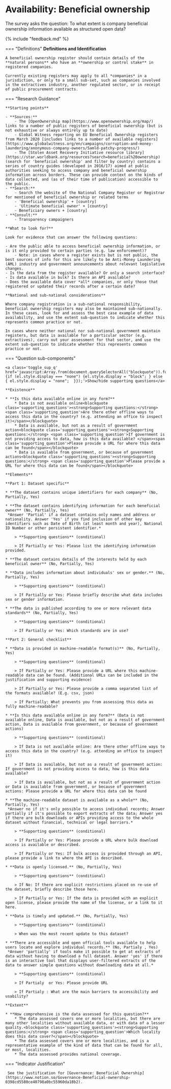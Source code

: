 # Availability: Beneficial ownership 

The survey asks the question: To what extent is company beneficial ownership information available as structured open data? 

{% include "feedback.md" %}


    
=== "Definitions"
    **Definitions and Identification**
    
    A beneficial ownership register should contain details of the **natural persons** who have an **ownership or control stake** in registered companies.
    
    Currently existing registers may apply to all *companies* in a jurisdiction, or only to a small sub-set, such as companies involved in the extractives industry, another regulated sector, or in receipt of public procurement contracts. 
    
=== "Research Guidance"
    
    **Starting points**
    
    - **Sources:**
        - The [OpenOwnership map](https://www.openownership.org/map/) links to a number of public registers of beneficial ownership (but is not exhaustive or always entirely up to date)
        - Global Witness reporting on EU Beneficial Ownership registers from March 2020 [includes links to a number of available registers](https://www.globalwitness.org/en/campaigns/corruption-and-money-laundering/anonymous-company-owners/5amld-patchy-progress/)
        - The [Stolen Asset Recovery Initiative resource library](https://star.worldbank.org/resources?search=beneficial%20ownership) (search for 'beneficial ownership' and filter by country) contains a series of country guides (developed in 2016/17) aimed at public authorities seeking to access company and beneficial ownership information across borders. These can provide context on the kinds of data collected, and (as of their time of publication) accessible to the public.
    - **Search:**
        - Search the website of the National Company Register or Registrar for mentioned of beneficial ownership or related terms
        - 'Beneficial ownership' + [country]
        - 'Ultimate beneficial owner' + [country]
        - Beneficiary owners + [country]
    - **Consult:**
        - Transparency campaigners
    
    **What to look for?**
    
    Look for evidence that can answer the following questions:
    
    - Are the public able to access beneficial ownership information, or is it only provided to certain parties (e.g. law enforcement)?
        - Note: in cases where a register exists but is not public, the best sources of info for this are likely to be Anti-Money Laundering (AML) industry and government announcements about relevant legislative changes.
    - Is the data from the register available? Or only a search interface?
    - Is data available in bulk? Is there an API available?
    - Does the available data cover *all* companies, or only those that registered or updated their records after a certain date?
    
    **National and sub-national considerations**
    
    Where company registration is a sub-national responsibility, beneficial ownership registers may also be maintained sub-nationally. In these cases, look for and assess the best case example of data availability, and use the extent sub-question to indicate whether this represents common practice or not. 
    
    In cases where neither national nor sub-national government maintain registers, but data is available for a particular sector (e.g. extractives), carry out your assessment for that sector, and use the extent sub-question to indicate whether this represents common practice or not.

=== "Question sub-components"

    <a class='toggle_sup_q' href='javascript:Array.from(document.querySelectorAll("blockquote")).forEach(function(el) {if (el.style.display === "none") {el.style.display = "block"; } else { el.style.display = "none";  }});'>Show/hide supporting questions</a>
    
    **Existence**
    
    * **Is this data available online in any form?**
        * Data is not available online<blockquote class='supporting_questions'><strong>Supporting questions:</strong> <span class='supporting_question'>Are there other offline ways to access this data in the country? (e.g. attending an office to inspect it)</span></blockquote>
        * Data is available, but not as a result of government action<blockquote class='supporting_questions'><strong>Supporting questions:</strong> <span class='supporting_question'>If government is not providing access to data, how is this data available? </span><span class='supporting_question'>Please provide a URL for where this data can be found</span></blockquote>
        * Data is available from government, or because of government actions<blockquote class='supporting_questions'><strong>Supporting questions:</strong> <span class='supporting_question'>Please provide a URL for where this data can be found</span></blockquote>
    
    **Elements**
    
    **Part 1: Dataset specific**
    
    * **The dataset contains unique identifiers for each company** (No, Partially, Yes)
    
    * **The dataset contains identifying information for each beneficial owner** (No, Partially, Yes)
     *Answer 'Partial' if a dataset contains only names and address or nationality. Answer 'Yes' if you find inclusion of other key identifiers such as Date of Birth (at least month and year), National ID Number or other persistent identifier.*
    
        > **Supporting questions** (conditional)
    
        > If Partially or Yes: Please list the identifying information provided. 
    
    * **The dataset contains details of the interests held by each beneficial owner** (No, Partially, Yes)
    
    * **Data includes information about individuals' sex or gender.** (No, Partially, Yes)
    
        > **Supporting questions** (conditional)
    
        > If Partially or Yes: Please briefly describe what data includes sex or gender information.
    
    * **The data is published according to one or more relevant data standards** (No, Partially, Yes)
    
        > **Supporting questions** (conditional)
    
        > If Partially or Yes: Which standards are in use?
    
    **Part 2: General checklist**
    
    * **Data is provided in machine-readable format(s)** (No, Partially, Yes)
    
        > **Supporting questions** (conditional)
    
        > If Partially or Yes: Please provide a URL where this machine-readable data can be found. (Additional URLs can be included in the justification and supporting evidence)
    
        > If Partially or Yes: Please provide a comma separated list of the formats available? (E.g. csv, json)
    
        > If Partially: What prevents you from assessing this data as fully machine-readable? 
    
    * **Is this data available online in any form?** (Data is not available online, Data is available, but not as a result of government action, Data is available from government, or because of government actions)
    
        > **Supporting questions** (conditional)
    
        > If Data is not available online: Are there other offline ways to access this data in the country? (e.g. attending an office to inspect it)
    
        > If Data is available, but not as a result of government action: If government is not providing access to data, how is this data available? 
    
        > If Data is available, but not as a result of government action or Data is available from government, or because of government actions: Please provide a URL for where this data can be found
    
    * **The machine-readable dataset is available as a whole** (No, Partially, Yes)
     *Answer no if it's only possible to access individual records; Answer partially if it's possible to export extracts of the data; Answer yes if there are bulk downloads or APIs providing access to the whole dataset without financial, technical or legal barriers.*
    
        > **Supporting questions** (conditional)
    
        > If Partially or Yes: Please provide a URL where bulk download access is available or described.
    
        > If Partially or Yes: If bulk access is provided through an API, please provide a link to where the API is described.
    
    * **Data is openly licensed.** (No, Partially, Yes)
    
        > **Supporting questions** (conditional)
    
        > If No: If there are explicit restrictions placed on re-use of the dataset, briefly describe those here.
    
        > If Partially or Yes: If the data is provided with an explicit open license, please provide the name of the license, or a link to it here.
    
    * **Data is timely and updated.** (No, Partially, Yes)
    
        > **Supporting questions** (conditional)
    
        > When was the most recent update to this dataset?
    
    * **There are accessible and open official tools available to help users locate and explore individual records.** (No, Partialy , Yes)
     *Answer 'partially' if tools make it possible to get at extracts of data without having to download a full dataset. Answer 'yes' if there is an interactive tool that displays user-filtered extracts of the data to answer simple questions without downloading data at all.*
    
        > **Supporting questions** (conditional)
    
        > If Partialy  or Yes: Please provide URL
    
        > If Partialy : What are the main barriers to accessibility and usability?
    
    **Extent**
    
    * **How comprehensive is the data assessed for this question?**
        * The data assessed covers one or more localities, but there are many other localities without available data, or with data of a lesser quality.<blockquote class='supporting_questions'><strong>Supporting questions:</strong> <span class='supporting_question'>Which locality does this data cover?</span></blockquote>
        * The data assessed covers one or more localities, and is a representative example of the kind of data that can be found for all, or most, localities.
        * The data assessed provides national coverage.


=== "Indicator Justification"


     See the justification for [Governance: Beneficial Ownership](https://www.notion.so/Governance-Beneficial-ownership-0398cd5580ce40798a0bc55960da18b2).